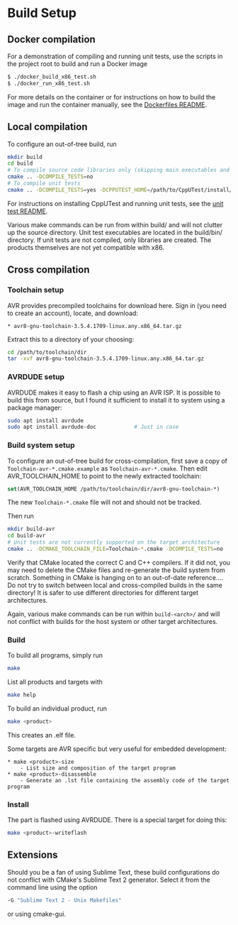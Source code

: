 # Build Setup


## Docker compilation
For a demonstration of compiling and running unit tests, use the scripts in the project root to build and run a Docker image

```bash
$ ./docker_build_x86_test.sh
$ ./docker_run_x86_test.sh
```

For more details on the container or for instructions on how to build the image and run the container manually, see the [Dockerfiles README](Dockerfiles/README.md).


## Local compilation
To configure an out-of-tree build, run

```bash
mkdir build
cd build
# To compile source code libraries only (skipping main executables and unit tests)
cmake .. -DCOMPILE_TESTS=no
# To compile unit tests
cmake .. -DCOMPILE_TESTS=yes -DCPPUTEST_HOME=/path/to/CppUTest/install/dir
```

For instructions on installing CppUTest and running unit tests, see the [unit test README](README_unit_tests.md).

Various make commands can be run from within build/ and will not clutter up the source directory.
Unit test executables are located in the build/bin/ directory.
If unit tests are not compiled, only libraries are created. The products themselves are not yet compatible with x86.


## Cross compilation

### Toolchain setup
AVR provides precompiled toolchains for download here.
Sign in (you need to create an account), locate, and download:

	* avr8-gnu-toolchain-3.5.4.1709-linux.any.x86_64.tar.gz

Extract this to a directory of your choosing:

```bash
cd /path/to/toolchain/dir
tar -xvf avr8-gnu-toolchain-3.5.4.1709-linux.any.x86_64.tar.gz
```


### AVRDUDE setup
AVRDUDE makes it easy to flash a chip using an AVR ISP.
It is possible to build this from source, but I found it sufficient to install it to system using a package manager:

```bash
sudo apt install avrdude
sudo apt install avrdude-doc			# Just in case
```


### Build system setup
To configure an out-of-tree build for cross-compilation, first save a copy of ```Toolchain-avr-*.cmake.example``` as ```Toolchain-avr-*.cmake```.
Then edit AVR_TOOLCHAIN_HOME to point to the newly extracted toolchain:

```cmake
set(AVR_TOOLCHAIN_HOME /path/to/toolchain/dir/avr8-gnu-toolchain-*)
```

The new ```Toolchain-*.cmake``` file will not and should not be tracked.

Then run

```bash
mkdir build-avr
cd build-avr
# Unit tests are not currently supported on the target architecture
cmake .. -DCMAKE_TOOLCHAIN_FILE=Toolchain-*.cmake -DCOMPILE_TESTS=no
```

Verify that CMake located the correct C and C++ compilers.
If it did not, you may need to delete the CMake files and re-generate the build system from scratch. Something in CMake is hanging on to an out-of-date reference....
Do not try to switch between local and cross-compiled builds in the same directory! It is safer to use different directories for different target architectures.

Again, various make commands can be run within ```build-<arch>/``` and will not conflict with builds for the host system or other target architectures.


### Build
To build all programs, simply run
```bash
make
```

List all products and targets with
```bash
make help
```

To build an individual product, run
```bash
make <product>
```
This creates an .elf file.

Some targets are AVR specific but very useful for embedded development:

	* make <product>-size
		- List size and composition of the target program
	* make <product>-disassemble
		- Generate an .lst file containing the assembly code of the target program


### Install
The part is flashed using AVRDUDE. There is a special target for doing this:

```bash
make <product>-writeflash
```


## Extensions
Should you be a fan of using Sublime Text, these build configurations do not conflict with CMake's Sublime Text 2 generator.
Select it from the command line using the option

```bash
-G "Sublime Text 2 - Unix Makefiles"
```

or using cmake-gui.
